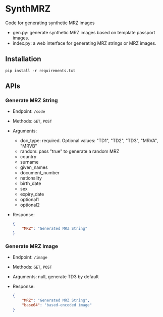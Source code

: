 # SynthMRZ

Code for generating synthetic MRZ images

* gen.py: generate synthetic MRZ images based on template passport images.
* index.py: a web interface for generating MRZ strings or MRZ images.

## Installation

```
pip install -r requirements.txt
```

## APIs

### Generate MRZ String

* Endpoint: `/code`
* Methods: `GET`, `POST`
* Arguments:
   * doc_type: required. Optional values: "TD1", "TD2", "TD3", "MRVA", "MRVB"
   * random: pass "true" to generate a random MRZ
   * country
   * surname
   * given_names
   * document_number
   * nationality
   * birth_date
   * sex
   * expiry_date
   * optional1
   * optional2
* Response:
    
    ```json
    {
        "MRZ": "Generated MRZ String"
    }
    ```

### Generate MRZ Image

* Endpoint: `/image`
* Methods: `GET`, `POST`
* Arguments: null, generate TD3 by default
* Response:
    
    ```json
    {
        "MRZ": "Generated MRZ String",
        "base64": "based-encoded image"
    }
    ```

